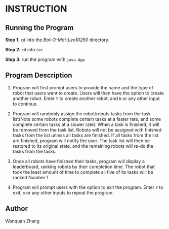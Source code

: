 # INSTRUCTION

## Running the Program

**Step 1**: `cd` into the _Bot-O-Mat-Leo10250_ directory.

**Step 2**: `cd` into _scr_

**Step 3**: run the program with `java App`

## Program Description

1. Program will first prompt users to provide the name and the type of robot that users want to create. Users will then have the option to create another robot. Enter `Y` to create another robot, and `N` or any other input to continue.

2. Program will randomly assign the robot/robots tasks from the task list(Note some robots complete certain tasks at a faster rate, and some complete certain tasks at a slower rate). When a task is finished, it will be removed from the task list. Robots will not be assigned with finished tasks from the list unless all tasks are finished. If all tasks from the list are finished, program will notify the user. The task list will then be restored to its original state, and the remaining robots will re-do the tasks from the tasks.

3. Once all robots have finished their tasks, program will display a leaderboard, ranking robots by their completion time. The robot that took the least amount of time to complete all five of its tasks will be ranked Number 1.

4. Program will prompt users with the option to exit the program. Enter `Y` to exit, `n` or any other inputs to repeat the program.

## Author

Wanquan Zhang
